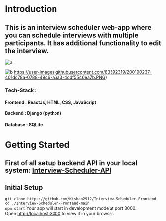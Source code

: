 # Introduction

## This is an interview scheduler web-app where you can schedule interviews with multiple participants. It has additional functionality to edit the interview.
![a](https://user-images.githubusercontent.com/83392319/200190258-d0c8e57a-661d-45b3-b566-2765c2ceff18.PNG)

![b](https://user-images.githubusercontent.com/83392319/200190239-06b863df-78ec-458d-a93c-a15135d69655.PNG)
https://user-images.githubusercontent.com/83392319/200190237-401dc78a-0788-49c6-a6a3-4cdf5546ea7b.PNG)
### Tech-Stack : 
#### Frontend : ReactJs, HTML, CSS, JavaScript
#### Backend : Django (python)
#### Database : SQLite
# Getting Started
## First of all setup backend API in your local system: [Interview-Scheduler-API](https://github.com/Kishan2912/Interview-Scheduler-API)
## Initial Setup
`git clone https://github.com/Kishan2912/Interview-Scheduler-Frontend`\
`cd ./Interview-Scheduler-Frontend-main`\
`npm start`
Your app will start in development mode at port 3000.\
Open [http://localhost:3000](http://localhost:3000) to view it in your browser.
